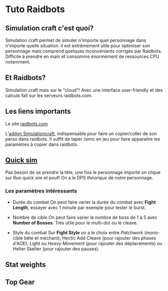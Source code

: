 # Tuto Raidbots

## Simulation craft c'est quoi?

Simulation craft permet de simuler n'importe quel personnage dans n'importe quelle situation.
Il est extrêmement utile pour optimiser son personnage mais comprend quelques inconvénients corrigés par Raidbots.
Difficile à prendre en main et consomme énormément de ressources CPU notamment.


## Et Raidbots?

Simulation craft mais sur le "cloud"! Avec une interface user-friendly et des calculs fait sur les serveurs raidbots.com.


## Les liens importants

Le site [raidbots.com](https://www.raidbots.com)

L'[addon Simulationcraft](https://www.curseforge.com/wow/addons/simulationcraft), indispensable pour faire un copier/coller de son perso dans raidbots. Il suffit de taper /simc en jeu pour faire apparaitre les paramètres à copier dans raidbots.


## [Quick sim](https://www.raidbots.com/simbot/quick)

Pas besoin de se prendre la tête, une fois le personnage importé on clique sur Run quick sim et pouf! On a le DPS *théorique* de notre personnage.

### Les paramètres intéressants

- Durée du combat
On peut faire varier la durée du combat avec **Fight Length**, essayer avec 1 minute par exemple pour tester le burst.

- Nombre de cible
On peut faire varier le nombre de boss de 1 à 5 avec **Number of Bosses**. Très utile pour le multi-dot ou le cleave.

- Style du combat
Sur **Fight Style** on a le choix entre *Patchwerk* (mono-cible bête et méchant); Hectic Add Cleave (pour rajouter des phases d'AOE); *Light ou Heavy Movement* (pour rajouter des déplacements) ou Helter Skelter (pour rajouter des pauses).


## Stat weights

## Top Gear

